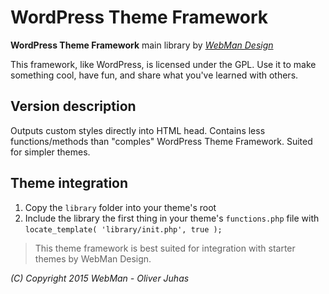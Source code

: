 # WordPress Theme Framework

**WordPress Theme Framework** main library by [*WebMan Design*](http://www.webmandesign.eu)

This framework, like WordPress, is licensed under the GPL.
Use it to make something cool, have fun, and share what you've learned with others.

## Version description

Outputs custom styles directly into HTML head. Contains less functions/methods than "comples" WordPress Theme Framework. Suited for simpler themes.

## Theme integration

1. Copy the `library` folder into your theme's root
2. Include the library the first thing in your theme's `functions.php` file with `locate_template( 'library/init.php', true );`

> This theme framework is best suited for integration with starter themes by WebMan Design.

*(C) Copyright 2015 WebMan - Oliver Juhas*